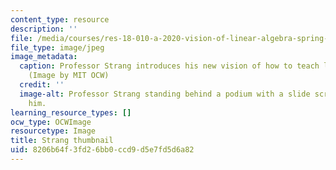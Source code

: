 ```yaml
---
content_type: resource
description: ''
file: /media/courses/res-18-010-a-2020-vision-of-linear-algebra-spring-2020/8206b64f3fd26bb0ccd9d5e7fd5d6a82_RES-18-010S20-th.jpg
file_type: image/jpeg
image_metadata:
  caption: Professor Strang introduces his new vision of how to teach linear algebra.
    (Image by MIT OCW)
  credit: ''
  image-alt: Professor Strang standing behind a podium with a slide screen behind
    him.
learning_resource_types: []
ocw_type: OCWImage
resourcetype: Image
title: Strang thumbnail
uid: 8206b64f-3fd2-6bb0-ccd9-d5e7fd5d6a82
---
```

